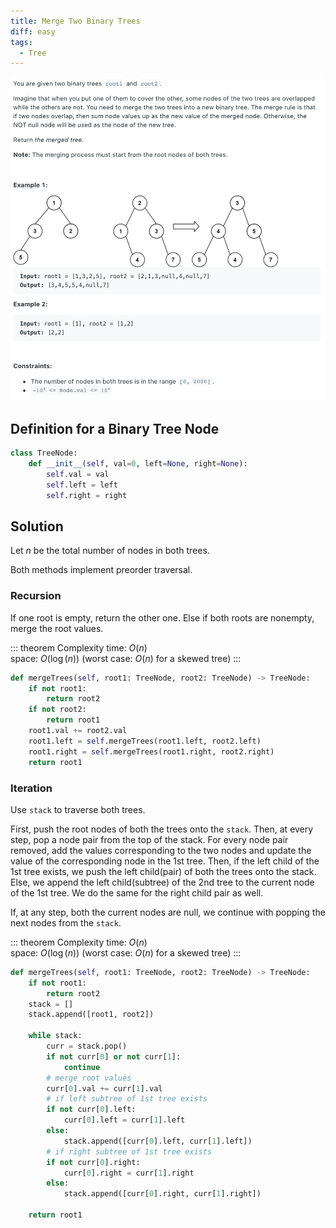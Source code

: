 ```yaml
---
title: Merge Two Binary Trees
diff: easy
tags:
  - Tree
---
```


<img class="medium-zoom" src="/algo/merge-two-binary-trees.png" alt="https://leetcode.com/problems/merge-two-binary-trees">

## Definition for a Binary Tree Node

```py
class TreeNode:
    def __init__(self, val=0, left=None, right=None):
        self.val = val
        self.left = left
        self.right = right
```

## Solution

Let $n$ be the total number of nodes in both trees.

Both methods implement preorder traversal.

### Recursion

If one root is empty, return the other one. Else if both roots are nonempty, merge the root values.

::: theorem Complexity
time: $O(n)$  
space: $O(\log(n))$ (worst case: $O(n)$ for a skewed tree)
:::

```py
def mergeTrees(self, root1: TreeNode, root2: TreeNode) -> TreeNode:
    if not root1:
        return root2
    if not root2:
        return root1
    root1.val += root2.val
    root1.left = self.mergeTrees(root1.left, root2.left)
    root1.right = self.mergeTrees(root1.right, root2.right)
    return root1
```

### Iteration

Use `stack` to traverse both trees.

First, push the root nodes of both the trees onto the `stack`. Then, at every step, pop a node pair from the top of the stack. For every node pair removed, add the values corresponding to the two nodes and update the value of the corresponding node in the 1st tree. Then, if the left child of the 1st tree exists, we push the left child(pair) of both the trees onto the stack. Else, we append the left child(subtree) of the 2nd tree to the current node of the 1st tree. We do the same for the right child pair as well.

If, at any step, both the current nodes are null, we continue with popping the next nodes from the `stack`.

::: theorem Complexity
time: $O(n)$  
space: $O(\log(n))$ (worst case: $O(n)$ for a skewed tree)
:::

```py
def mergeTrees(self, root1: TreeNode, root2: TreeNode) -> TreeNode:
    if not root1:
        return root2
    stack = []
    stack.append([root1, root2])

    while stack:
        curr = stack.pop()
        if not curr[0] or not curr[1]:
            continue
        # merge root values
        curr[0].val += curr[1].val
        # if left subtree of 1st tree exists
        if not curr[0].left:
            curr[0].left = curr[1].left
        else:
            stack.append([curr[0].left, curr[1].left])
        # if right subtree of 1st tree exists
        if not curr[0].right:
            curr[0].right = curr[1].right
        else:
            stack.append([curr[0].right, curr[1].right])

    return root1
```
